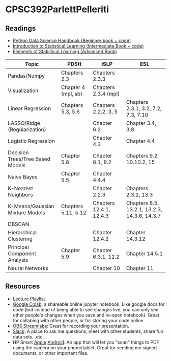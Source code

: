 # CPSC392ParlettPelleriti

## Readings
* [Python Data Science Handbook (Beginner book + code)](https://jakevdp.github.io/PythonDataScienceHandbook/)
* [Introduction to Statistical Learning (Intermediate Book + code)](https://www.statlearning.com/)
* [Elements of Statistical Learning (Advanced Book)](https://hastie.su.domains/ElemStatLearn/)

| Topic                            | PDSH                | ISLP                    | ESL                                          |
|----------------------------------|---------------------|-------------------------|----------------------------------------------|
| Pandas/Numpy                     | Chapters 2,3        | Chapters 2.3.3          |                                              |
| Visualization                    | Chapter 4 (mpl, sb) | Chapters 2.3.4 (mpl)    |                                              |
| Linear Regression                | Chapters 5.3, 5.6   | Chapters 2.2.2, 3, 5    | Chapters 2.3.1, 3.2, 7.2, 7.3, 7.10          |
| LASSO/Ridge (Regularization)     |                     | Chapter 6.2             | Chapter 3.4, 3.8                             |
| Logistic Regression              |                     | Chapter 4.3             | Chapter 4.4                                  |
| Decision Trees/Tree Based Models | Chapter 5.8         | Chapter 8.1, 8.2        | Chapters 9.2, 10.10.2, 15                    |
| Naive Bayes                      | Chapter 5.5         | Chapter 4.4.4           |                                              |
| K-Nearest Neighbors              |                     | Chapter 2.2.3           | Chapters 2.3.2, 13.3                         |
| K-Means/Gaussian Mixture Models  | Chapters 5.11, 5.12 | Chapters 12.4.1, 12.4.3 | Chapters 8.5, 13.2.1, 13.2.3, 14.3.6, 14.3.7 |
| DBSCAN                           |                     |                         |                                              |
| Hierarchical Clustering          |                     | Chapter 12.4.2          | Chapter 14.3.12                              |
| Principal Component Analysis     | Chapter 5.9         | Chapter 6.3.1, 12.2     | Chapter 14.5.1                               |
| Neural Networks                  |                     | Chapter 10              | Chapter 11                                   |
## Resources
* [Lecture Playlist](https://www.youtube.com/playlist?list=PLmxpwhh4FDm5zuA_63jV6iiz5wrg76UHV)
* [Google Colab](https://colab.research.google.com/): a shareable online jupyter notebook. Like google docs for code (but instead of being able to see changes live, you can only see other people's changes when you save and re-open notebook). Great for collabing with other people, or for storing your code online.
* [OBS Streamlabs](https://streamlabs.com/): Great for recording your presentation.
* [Slack](https://slack.com/): A place to ask me questions, meet with other students, share fun data sets...etc.
* HP Smart [Apple](https://apps.apple.com/us/app/hp-easy-scan/id967004861?mt=12) [Android](https://play.google.com/store/apps/details?id=com.hp.printercontrol&hl=en_US): An app that will let you "scan" things to PDF using the camera on your phone/tablet. Great for sending me signed documents, or other important files. 
